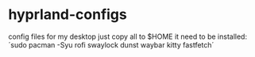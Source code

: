 # hyprland-configs
config files for my desktop
just copy all to $HOME
it need to be installed:
´sudo pacman -Syu rofi swaylock dunst waybar kitty fastfetch´

